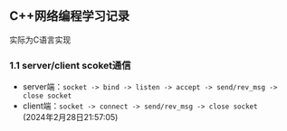 ## C++网络编程学习记录
实际为C语言实现
### 1.1  server/client scoket通信
- server端：`socket -> bind -> listen -> accept -> send/rev_msg -> close socket`
- client端：`socket -> connect -> send/rev_msg -> close socket`  
 (2024年2月28日21:57:05)